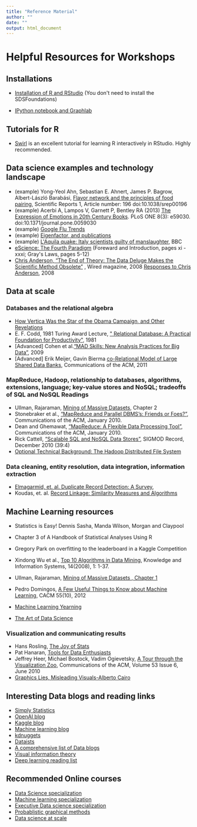 ```yaml
---
title: "Reference Material"
author: ""
date: ""
output: html_document
---
```




# Helpful Resources for Workshops

## Installations

* [Installation of R and RStudio](https://courses.edx.org/courses/UTAustinX/UT.7.01x/3T2014/56c5437b88fa43cf828bff5371c6a924/) (You don't need to install the SDSFoundations)

* [IPython notebook and Graphlab](https://turi.com/download/academic.html)

## Tutorials for R

* [Swirl](http://swirlstats.com/students.html) is an excellent tutorial for learning R interactively in RStudio. Highly recommended. 

## Data science examples and technology landscape

* (example) Yong-Yeol Ahn, Sebastian E. Ahnert, James P. Bagrow, Albert-László Barabási, [Flavor network and the principles of food pairing](http://www.nature.com/srep/2011/111215/srep00196/full/srep00196.html), Scientific Reports 1, Article number: 196 doi:10.1038/srep00196
* (example) Acerbi A, Lampos V, Garnett P, Bentley RA (2013) [The Expression of Emotions in 20th Century Books](http://www.plosone.org/article/info:doi/10.1371/journal.pone.0059030). PLoS ONE 8(3): e59030. doi:10.1371/journal.pone.0059030
* (example) [Google Flu Trends](https://www.google.org/flutrends/about/#US)
* (example) [Eigenfactor, and publications](http://www.eigenfactor.org/)
* (example) [L'Aquila quake: Italy scientists guilty of manslaughter](http://www.bbc.co.uk/news/world-europe-20025626), BBC
* [eScience: The Fourth Paradigm](http://research.microsoft.com/en-us/collaboration/fourthparadigm/) (Foreward and Introduction, pages xi - xxxi; Gray's Laws, pages 5-12)
* [Chris Anderson, “The End of Theory: The Data Deluge Makes the Scientific Method Obsolete”](https://www.wired.com/2008/06/pb-theory/) , Wired magazine, 2008
[Responses to Chris Anderson](https://www.edge.org/discourse/the_end_of_theory.html), 2008


## Data at scale

### Databases and the relational algebra


* [How Vertica Was the Star of the Obama Campaign, and Other Revelations](http://citoresearch.com/data-science/how-vertica-was-star-obama-campaign-and-other-revelations)
* E. F. Codd, 1981 Turing Award Lecture, [" Relational Database: A Practical Foundation for Productivity"](http://amturing.acm.org/award_winners/codd_1000892.cfm), 1981 
* [Advanced] Cohen et al.[“MAD Skills: New Analysis Practices for Big Data”](http://db.cs.berkeley.edu/papers/vldb09-madskills.pdf), 2009
* [Advanced] Erik Meijer, Gavin Bierma [co-Relational Model of Large Shared Data Banks](http://queue.acm.org/detail.cfm?id=1961297), Communications of the ACM, 2011

### MapReduce, Hadoop, relationship to databases, algorithms, extensions, language; key-value stores and NoSQL; tradeoffs of SQL and NoSQL Readings


* Ullman, Rajaraman, [Mining of Massive Datasets](http://infolab.stanford.edu/~ullman/mmds.html), Chapter 2
* Stonebraker et al., [“MapReduce and Parallel DBMS’s: Friends or Foes?”](http://database.cs.brown.edu/papers/stonebraker-cacm2010.pdf), Communications of the ACM, January 2010.
* Dean and Ghemawat, [“MapReduce: A Flexible Data Processing Tool”](http://cacm.acm.org/magazines/2010/1/55744-mapreduce-a-flexible-data-processing-tool/fulltext), Communications of the ACM, January 2010.
* Rick Cattell, [“Scalable SQL and NoSQL Data Stores”](https://sigmodrecord.org/publications/sigmodRecord/1012/pdfs/04.surveys.cattell.pdf), SIGMOD Record, December 2010 (39:4)
* [Optional Technical Background: The Hadoop Distributed File System](http://developer.yahoo.com/hadoop/tutorial/module2.html)

### Data cleaning, entity resolution, data integration, information extraction
* [Elmagarmid, et. al. Duplicate Record Detection: A Survey](https://www.cs.purdue.edu/homes/ake/pub/survey2.pdf),
* Koudas, et. al. [Record Linkage: Similarity Measures and Algorithms](http://disi.unitn.it/~p2p/RelatedWork/Matching/aj_recordLinkage_06.pdf)


## Machine Learning resources

* Statistics is Easy! Dennis Sasha, Manda Wilson, Morgan and Claypool
* Chapter 3 of A Handbook of Statistical Analyses Using R
* Gregory Park on overfitting to the leaderboard in a Kaggle Competition
* Xindong Wu et al., [Top 10 Algorithms in Data Mining](http://www.cs.uvm.edu/~icdm/algorithms/index.shtml), Knowledge and Information Systems, 14(2008), 1: 1-37. 
* Ullman, Rajaraman, [Mining of Massive Datasets , Chapter 1](http://infolab.stanford.edu/~ullman/mmds/book.pdf)
* Pedro Domingos, [A Few Useful Things to Know about Machine Learning](http://homes.cs.washington.edu/~pedrod/papers/cacm12.pdf), CACM 55(10), 2012
* [Machine Learning Yearning](http://www.mlyearning.org)

* [The Art of Data Science](https://leanpub.com/artofdatascience)

### Visualization and communicating results

* Hans Rosling, [The Joy of Stats](https://www.gapminder.org/videos/the-joy-of-stats/) 
* Pat Hanaran, [Tools for Data Enthusiasts](https://vimeo.com/50723101)
* Jeffrey Heer, Michael Bostock, Vadim Ogievetsky, [A Tour through the Visualization Zoo](http://queue.acm.org/detail.cfm?id=1805128), Communications of the ACM, Volume 53 Issue 6, June 2010
* [Graphics Lies, Misleading Visuals-Alberto Cairo](http://infovis.fh-potsdam.de/readings/Cairo2015.pdf)


## Interesting Data blogs and reading links

* [Simply Statistics](http://simplystatistics.org/)
* [OpenAI blog](https://openai.com/blog/)
* [Kaggle blog](http://blog.kaggle.com/)
* [Machine learning blog](http://hunch.net/)
* [kdnuggets](http://www.kdnuggets.com/)
* [Dataists](http://www.dataists.com/)
* [A comprehensive list of Data blogs](http://www.cs.waikato.ac.nz/~bernhard/good-machine-learning-blogs.html)
* [Visual information theory](http://colah.github.io/posts/2015-09-Visual-Information/)
* [Deep learning reading list](http://deeplearning.net/reading-list/)

## Recommended Online courses

* [Data Science specialization](https://www.coursera.org/specializations/jhu-data-science)
* [Machine learning specialization](https://www.coursera.org/specializations/machine-learning)
* [Executive Data science specialization](https://www.coursera.org/specializations/executive-data-science)
* [Probablistic graphical methods](https://www.coursera.org/specializations/probabilistic-graphical-models)
* [Data science at scale](https://www.coursera.org/specializations/data-science)


